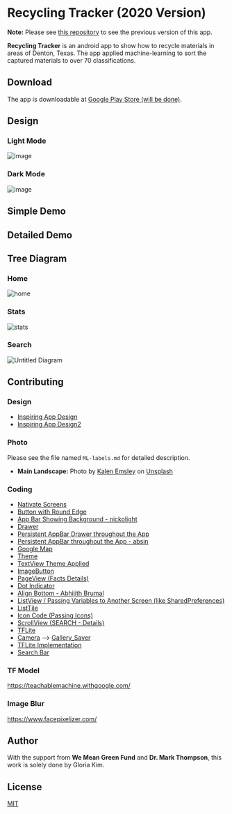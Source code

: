 # Recycling Tracker (2020 Version)

**Note:** Please see [this repository](https://github.com/gloriakim-cs-projects/2019-android-recycling-tracker-completed/) to see the previous version of this app.

**Recycling Tracker** is an android app to show how to recycle materials in areas of Denton, Texas. The app applied machine-learning to sort the captured materials to over 70 classifications.

## Download

The app is downloadable at [Google Play Store (will be done)](https://play.google.com/store?hl=en_US).

## Design

### Light Mode
![image](https://user-images.githubusercontent.com/68700599/89610031-23008f80-d83f-11ea-99eb-057306cb6864.png)

### Dark Mode
![image](https://user-images.githubusercontent.com/68700599/89610011-12e8b000-d83f-11ea-83b8-7ca8bfb4e752.png)

## Simple Demo

## Detailed Demo

## Tree Diagram

### Home

![home](https://user-images.githubusercontent.com/68700599/89750811-1ffddd00-da93-11ea-91c4-53b67c07dbfd.png)

### Stats

![stats](https://user-images.githubusercontent.com/68700599/89752550-71f63100-da9a-11ea-8053-4572b34e4276.png)

### Search

![Untitled Diagram](https://user-images.githubusercontent.com/68700599/89857212-180c6e80-db61-11ea-8dfc-cb91d31de46e.png)

## Contributing

### Design
- [Inspiring App Design](https://www.behance.net/gallery/77578081/greendeeds-Recycling-App?tracking_source=search_projects_recommended%7Crecycling)
- [Inspiring App Design2](https://kedarjoyner.com/werecycle-mobile-app)

### Photo

Please see the file named `ML-labels.md` for detailed description.

- **Main Landscape:** <span>Photo by <a href="https://unsplash.com/@kalenemsley?utm_source=unsplash&amp;utm_medium=referral&amp;utm_content=creditCopyText">Kalen Emsley</a> on <a href="https://unsplash.com/?utm_source=unsplash&amp;utm_medium=referral&amp;utm_content=creditCopyText">Unsplash</a></span>

### Coding
- [Nativate Screens](https://stackoverflow.com/questions/44004451/navigator-operation-requested-with-a-context-that-does-not-include-a-navigator)
- [Button with Round Edge](https://stackoverflow.com/questions/49991444/create-a-rounded-button-button-with-border-radius-in-flutter)
- [App Bar Showing Background - nickolight](https://stackoverflow.com/questions/53080186/make-appbar-transparent-and-show-background-image-which-is-set-to-whole-screen)
- [Drawer](https://flutter.dev/docs/cookbook/design/drawer)
- [Persistent AppBar Drawer throughout the App](https://stackoverflow.com/questions/51659805/persisting-appbar-drawer-across-all-pages-flutter)
- [Persistent AppBar throughout the App - absin](https://stackoverflow.com/questions/53411890/how-can-i-have-my-appbar-in-a-separate-file-in-flutter-while-still-having-the-wi)
- [Google Map](https://www.youtube.com/watch?v=Dme03oxZRU0)
- [Theme](https://stackoverflow.com/questions/59473941/how-to-use-font-settings-using-theme-widget)
- [TextView Theme Applied](https://stackoverflow.com/questions/51382553/flutter-theme-not-applied-to-text-widget)
- [ImageButton](https://stackoverflow.com/questions/55216108/button-with-image-background-flutter)
- [PageView (Facts Details)](https://medium.com/flutter-community/flutter-pageview-widget-e0f6c8092636)
- [Dot Indicator](https://pub.dev/packages/dots_indicator)
- [Align Bottom - Abhijith Brumal](https://stackoverflow.com/questions/45746636/flutter-trying-to-bottom-center-an-item-in-a-column-but-it-keeps-left-aligning)
- [ListView / Passing Variables to Another Screen (like SharedPreferences)](https://flutter.dev/docs/cookbook/navigation/passing-data)
- [ListTile](https://api.flutter.dev/flutter/material/ListTile-class.html)
- [Icon Code (Passing Icons)](https://stackoverflow.com/questions/57869179/dynamic-icons-in-flutter)
- [ScrollView (SEARCH - Details)](https://api.flutter.dev/flutter/widgets/CustomScrollView-class.html)
- [TFLite](https://pub.dev/packages/tflite)
- [Camera](https://pub.dev/packages/camera/example) --> [Gallery_Saver](https://pub.dev/packages/gallery_saver)
- [TFLite Implementation](https://www.youtube.com/watch?v=-5kUv47xKy0&t=573s)
- [Search Bar](https://flutter-examples.com/apply-search-bar-filter-on-listview-in-flutter/)

### TF Model
https://teachablemachine.withgoogle.com/

### Image Blur
https://www.facepixelizer.com/

## Author

With the support from **We Mean Green Fund** and **Dr. Mark Thompson**, this work is solely done by Gloria Kim.

## License
[MIT](https://choosealicense.com/licenses/mit/)
